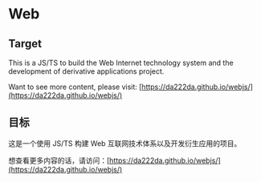 # Web

## Target

This is a JS/TS to build the Web Internet technology system and the development of derivative applications project.

Want to see more content, please visit: [https://da222da.github.io/webjs/](https://da222da.github.io/webjs/)

## 目标

这是一个使用 JS/TS 构建 Web 互联网技术体系以及开发衍生应用的项目。

想查看更多内容的话，请访问：[https://da222da.github.io/webjs/](https://da222da.github.io/webjs/)

<!-- ## Table Of Content 目录

1. Internet
2. HTML
3. CSS
4. JavaScript

   - ECMAScript
   - TypeScript
   - ESLint
   - Babel

5. Browser

   - DOM
     - ReactJS
     - VueJS
   - 可视化
   - Editor

6. NodeJS

   - NPM
   - CLI APP
   - Web Server
     - KoaJS

7. 工程化

   - [WebpackJS](./engineering/webpack/README.md)
   - RollupJS -->
